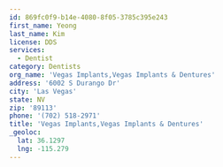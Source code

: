 ```yaml
---
id: 869fc0f9-b14e-4080-8f05-3785c395e243
first_name: Yeong
last_name: Kim
license: DDS
services:
  - Dentist
category: Dentists
org_name: 'Vegas Implants,Vegas Implants & Dentures'
address: '6002 S Durango Dr'
city: 'Las Vegas'
state: NV
zip: '89113'
phone: '(702) 518-2971'
title: 'Vegas Implants,Vegas Implants & Dentures'
_geoloc:
  lat: 36.1297
  lng: -115.279
---
```


